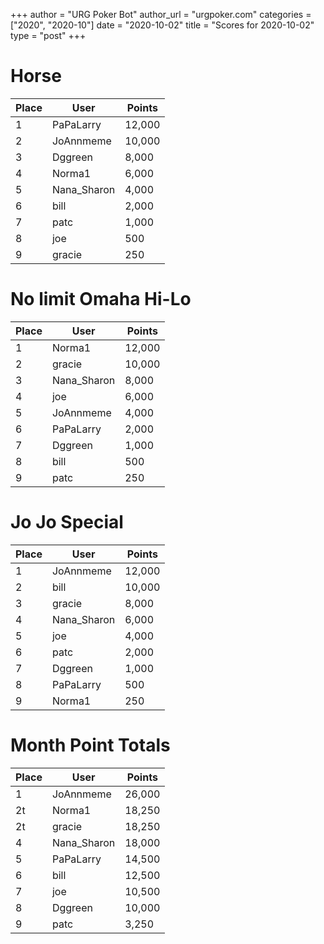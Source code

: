 +++
author = "URG Poker Bot"
author_url = "urgpoker.com"
categories = ["2020", "2020-10"]
date = "2020-10-02"
title = "Scores for 2020-10-02"
type = "post"
+++
# Horse

| Place | User | Points |
|-------|------|--------|
| 1 | PaPaLarry | 12,000 |
| 2 | JoAnnmeme | 10,000 |
| 3 | Dggreen | 8,000 |
| 4 | Norma1 | 6,000 |
| 5 | Nana_Sharon | 4,000 |
| 6 | bill | 2,000 |
| 7 | patc | 1,000 |
| 8 | joe | 500 |
| 9 | gracie | 250 |

# No limit Omaha Hi-Lo

| Place | User | Points |
|-------|------|--------|
| 1 | Norma1 | 12,000 |
| 2 | gracie | 10,000 |
| 3 | Nana_Sharon | 8,000 |
| 4 | joe | 6,000 |
| 5 | JoAnnmeme | 4,000 |
| 6 | PaPaLarry | 2,000 |
| 7 | Dggreen | 1,000 |
| 8 | bill | 500 |
| 9 | patc | 250 |

# Jo Jo Special

| Place | User | Points |
|-------|------|--------|
| 1 | JoAnnmeme | 12,000 |
| 2 | bill | 10,000 |
| 3 | gracie | 8,000 |
| 4 | Nana_Sharon | 6,000 |
| 5 | joe | 4,000 |
| 6 | patc | 2,000 |
| 7 | Dggreen | 1,000 |
| 8 | PaPaLarry | 500 |
| 9 | Norma1 | 250 |

# Month Point Totals

| Place | User | Points |
|-------|------|--------|
| 1 | JoAnnmeme | 26,000 |
| 2t | Norma1 | 18,250 |
| 2t | gracie | 18,250 |
| 4 | Nana_Sharon | 18,000 |
| 5 | PaPaLarry | 14,500 |
| 6 | bill | 12,500 |
| 7 | joe | 10,500 |
| 8 | Dggreen | 10,000 |
| 9 | patc | 3,250 |
